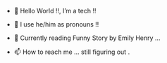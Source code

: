 - 👋 Hello World !!, I’m a tech !!
- 👀 I use he/him as pronouns !! 
- 📕 Currently reading Funny Story by Emily Henry ...

- 📫 How to reach me ... still figuring out . 


<!---
codingCapricorn/codingCapricorn is a ✨ special ✨ repository because its `README.md` (this file) appears on your GitHub profile.
You can click the Preview link to take a look at your changes.
--->
